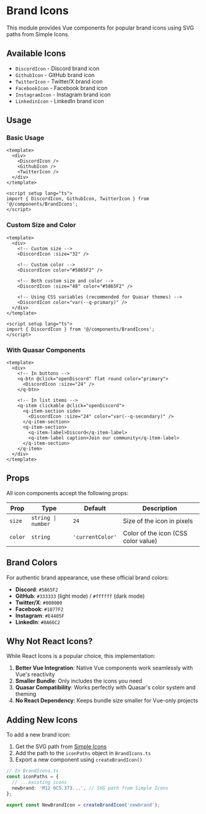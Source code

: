 # Brand Icons

This module provides Vue components for popular brand icons using SVG paths from Simple Icons.

## Available Icons

- `DiscordIcon` - Discord brand icon
- `GithubIcon` - GitHub brand icon
- `TwitterIcon` - Twitter/X brand icon
- `FacebookIcon` - Facebook brand icon
- `InstagramIcon` - Instagram brand icon
- `LinkedinIcon` - LinkedIn brand icon

## Usage

### Basic Usage

```vue
<template>
  <div>
    <DiscordIcon />
    <GithubIcon />
    <TwitterIcon />
  </div>
</template>

<script setup lang="ts">
import { DiscordIcon, GithubIcon, TwitterIcon } from '@/components/BrandIcons';
</script>
```

### Custom Size and Color

```vue
<template>
  <div>
    <!-- Custom size -->
    <DiscordIcon :size="32" />

    <!-- Custom color -->
    <DiscordIcon color="#5865F2" />

    <!-- Both custom size and color -->
    <DiscordIcon :size="48" color="#5865F2" />

    <!-- Using CSS variables (recommended for Quasar themes) -->
    <DiscordIcon color="var(--q-primary)" />
  </div>
</template>

<script setup lang="ts">
import { DiscordIcon } from '@/components/BrandIcons';
</script>
```

### With Quasar Components

```vue
<template>
  <div>
    <!-- In buttons -->
    <q-btn @click="openDiscord" flat round color="primary">
      <DiscordIcon :size="24" />
    </q-btn>

    <!-- In list items -->
    <q-item clickable @click="openDiscord">
      <q-item-section side>
        <DiscordIcon :size="24" color="var(--q-secondary)" />
      </q-item-section>
      <q-item-section>
        <q-item-label>Discord</q-item-label>
        <q-item-label caption>Join our community</q-item-label>
      </q-item-section>
    </q-item>
  </div>
</template>
```

## Props

All icon components accept the following props:

| Prop    | Type               | Default          | Description                         |
| ------- | ------------------ | ---------------- | ----------------------------------- |
| `size`  | `string \| number` | `24`             | Size of the icon in pixels          |
| `color` | `string`           | `'currentColor'` | Color of the icon (CSS color value) |

## Brand Colors

For authentic brand appearance, use these official brand colors:

- **Discord**: `#5865F2`
- **GitHub**: `#333333` (light mode) / `#ffffff` (dark mode)
- **Twitter/X**: `#000000`
- **Facebook**: `#1877F2`
- **Instagram**: `#E4405F`
- **LinkedIn**: `#0A66C2`

## Why Not React Icons?

While React Icons is a popular choice, this implementation:

1. **Better Vue Integration**: Native Vue components work seamlessly with Vue's reactivity
2. **Smaller Bundle**: Only includes the icons you need
3. **Quasar Compatibility**: Works perfectly with Quasar's color system and theming
4. **No React Dependency**: Keeps bundle size smaller for Vue-only projects

## Adding New Icons

To add a new brand icon:

1. Get the SVG path from [Simple Icons](https://simpleicons.org/)
2. Add the path to the `iconPaths` object in `BrandIcons.ts`
3. Export a new component using `createBrandIcon()`

```typescript
// In BrandIcons.ts
const iconPaths = {
  // ...existing icons
  newbrand: 'M12 0C5.373...', // SVG path from Simple Icons
};

export const NewBrandIcon = createBrandIcon('newbrand');
```
